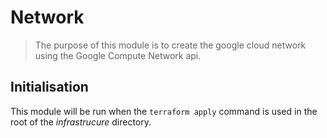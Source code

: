 # Network

> The purpose of this module is to create the google cloud network using the Google Compute Network api.

## Initialisation

This module will be run when the `terraform apply` command is used in the root of the _infrastrucure_ directory.
